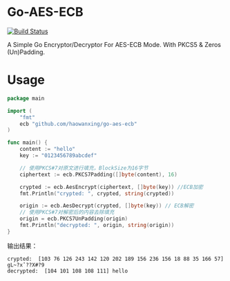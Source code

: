 # Go-AES-ECB

[![Build Status](https://www.travis-ci.org/haowanxing/go-aes-ecb.svg?branch=master)](https://www.travis-ci.org/haowanxing/go-aes-ecb)

A Simple Go Encryptor/Decryptor For AES-ECB Mode. With PKCS5 & Zeros (Un)Padding.

# Usage

```Go
package main

import (
	"fmt"
	ecb "github.com/haowanxing/go-aes-ecb"
)

func main() {
	content := "hello"
	key := "0123456789abcdef"

	// 使用PKCS#7对原文进行填充，BlockSize为16字节
	ciphertext := ecb.PKCS7Padding([]byte(content), 16)

	crypted := ecb.AesEncrypt(ciphertext, []byte(key)) //ECB加密
	fmt.Println("crypted: ", crypted, string(crypted))

	origin := ecb.AesDecrypt(crypted, []byte(key)) // ECB解密
	// 使用PKCS#7对解密后的内容去除填充
	origin = ecb.PKCS7UnPadding(origin)
	fmt.Println("decrypted: ", origin, string(origin))
}
```

输出结果：
```
crypted:  [103 76 126 243 142 120 202 189 156 236 156 18 88 35 166 57] gL~?xʽ??X#?9
decrypted:  [104 101 108 108 111] hello
```
